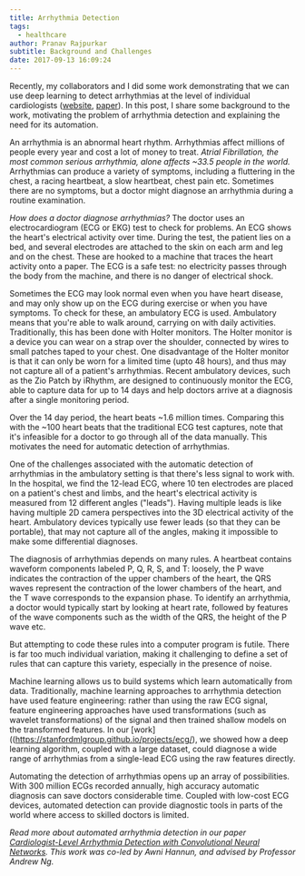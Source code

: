 ```yaml
---
title: Arrhythmia Detection
tags:
  - healthcare
author: Pranav Rajpurkar
subtitle: Background and Challenges
date: 2017-09-13 16:09:24
---
```


Recently, my collaborators and I did some work demonstrating that we can use deep learning to detect arrhythmias at the level of individual cardiologists ([website](https://stanfordmlgroup.github.io/projects/ecg/), [paper](https://arxiv.org/abs/1707.01836)). In this post, I share some background to the work, motivating the problem of arrhythmia detection and explaining the need for its automation.

An arrhythmia is an abnormal heart rhythm. Arrhythmias affect millions of people every year and cost a lot of money to treat. *Atrial Fibrillation, the most common serious arrhythmia, alone affects ~33.5 people in the world.* Arrhythmias can produce a variety of symptoms, including a fluttering in the chest, a racing heartbeat, a slow heartbeat, chest pain etc. Sometimes there are no symptoms, but a doctor might diagnose an arrhythmia during a routine examination.

*How does a doctor diagnose arrhythmias?* The doctor uses an electrocardiogram (ECG or EKG) test to check for problems. An ECG shows the heart's electrical activity over time. During the test, the patient lies on a bed, and several electrodes are attached to the skin on each arm and leg and on the chest. These are hooked to a machine that traces the heart activity onto a paper. The ECG is a safe test: no electricity passes through the body from the machine, and there is no danger of electrical shock.

Sometimes the ECG may look normal even when you have heart disease, and may only show up on the ECG during exercise or when you have symptoms. To check for these, an ambulatory ECG is used. Ambulatory means that you're able to walk around, carrying on with daily activities. Traditionally, this has been done with Holter monitors. The Holter monitor is a device you can wear on a strap over the shoulder, connected by wires to small patches taped to your chest. One disadvantage of the Holter monitor is that it can only be worn for a limited time (upto 48 hours), and thus may not capture all of a patient's arrhythmias. Recent ambulatory devices, such as the Zio Patch by iRhythm, are designed to continuously monitor the ECG, able to capture data for up to 14 days and help doctors arrive at a diagnosis after a single monitoring period.

Over the 14 day period, the heart beats ~1.6 million times. Comparing this with the ~100 heart beats that the traditional ECG test captures, note that it's infeasible for a doctor to go through all of the data manually. This motivates the need for automatic detection of arrhythmias.

One of the challenges associated with the automatic detection of arrhythmias in the ambulatory setting is that there's less signal to work with. In the hospital, we find the 12-lead ECG, where 10 ten electrodes are placed on a patient's chest and limbs, and the heart's electrical activity is measured from 12 different angles ("leads"). Having multiple leads is like having multiple 2D camera perspectives into the 3D electrical activity of the heart. Ambulatory devices typically use fewer leads (so that they can be portable), that may not capture all of the angles, making it impossible to make some differential diagnoses.

The diagnosis of arrhythmias depends on many rules. A heartbeat contains waveform components labeled P, Q, R, S, and T: loosely, the P wave indicates the contraction of the upper chambers of the heart, the QRS waves represent the contraction of the lower chambers of the heart, and the T wave corresponds to the expansion phase. To identify an arrhythmia, a doctor would typically start by looking at heart rate, followed by features of the wave components such as the width of the QRS, the height of the P wave etc.

But attempting to code these rules into a computer program is futile. There is far too much individual variation, making it challenging to define a set of rules that can capture this variety, especially in the presence of noise. 

Machine learning allows us to build systems which learn automatically from data. Traditionally, machine learning approaches to arrhythmia detection have used feature engineering: rather than using the raw ECG signal, feature engineering approaches have used transformations (such as wavelet transformations) of the signal and then trained shallow models on the transformed features. In our [work]((https://stanfordmlgroup.github.io/projects/ecg/), we showed how a deep learning algorithm, coupled with a large dataset, could diagnose a wide range of arrhythmias from a single-lead ECG using the raw features directly.

Automating the detection of arrhythmias opens up an array of possibilities. With 300 million ECGs recorded annually, high accuracy automatic diagnosis can save doctors considerable time. Coupled with low-cost ECG devices, automated detection can provide diagnostic tools in parts of the world where access to skilled doctors is limited.

*Read more about automated arrhythmia detection in our paper [Cardiologist-Level Arrhythmia Detection with Convolutional Neural Networks](https://arxiv.org/pdf/1707.01836.pdf). This work was co-led by Awni Hannun, and advised by Professor Andrew Ng.*